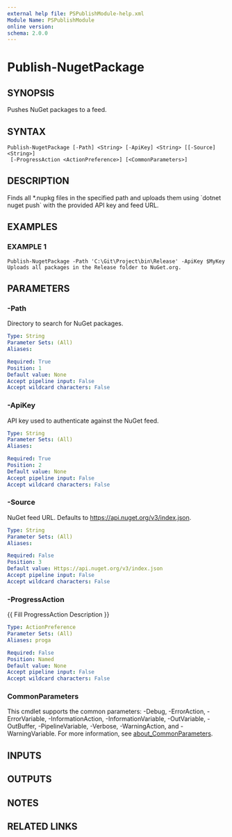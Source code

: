 ```yaml
---
external help file: PSPublishModule-help.xml
Module Name: PSPublishModule
online version:
schema: 2.0.0
---
```


# Publish-NugetPackage

## SYNOPSIS
Pushes NuGet packages to a feed.

## SYNTAX

```
Publish-NugetPackage [-Path] <String> [-ApiKey] <String> [[-Source] <String>]
 [-ProgressAction <ActionPreference>] [<CommonParameters>]
```

## DESCRIPTION
Finds all *.nupkg files in the specified path and uploads them using
\`dotnet nuget push\` with the provided API key and feed URL.

## EXAMPLES

### EXAMPLE 1
```
Publish-NugetPackage -Path 'C:\Git\Project\bin\Release' -ApiKey $MyKey
Uploads all packages in the Release folder to NuGet.org.
```

## PARAMETERS

### -Path
Directory to search for NuGet packages.

```yaml
Type: String
Parameter Sets: (All)
Aliases:

Required: True
Position: 1
Default value: None
Accept pipeline input: False
Accept wildcard characters: False
```

### -ApiKey
API key used to authenticate against the NuGet feed.

```yaml
Type: String
Parameter Sets: (All)
Aliases:

Required: True
Position: 2
Default value: None
Accept pipeline input: False
Accept wildcard characters: False
```

### -Source
NuGet feed URL.
Defaults to https://api.nuget.org/v3/index.json.

```yaml
Type: String
Parameter Sets: (All)
Aliases:

Required: False
Position: 3
Default value: Https://api.nuget.org/v3/index.json
Accept pipeline input: False
Accept wildcard characters: False
```

### -ProgressAction
{{ Fill ProgressAction Description }}

```yaml
Type: ActionPreference
Parameter Sets: (All)
Aliases: proga

Required: False
Position: Named
Default value: None
Accept pipeline input: False
Accept wildcard characters: False
```

### CommonParameters
This cmdlet supports the common parameters: -Debug, -ErrorAction, -ErrorVariable, -InformationAction, -InformationVariable, -OutVariable, -OutBuffer, -PipelineVariable, -Verbose, -WarningAction, and -WarningVariable. For more information, see [about_CommonParameters](http://go.microsoft.com/fwlink/?LinkID=113216).

## INPUTS

## OUTPUTS

## NOTES

## RELATED LINKS
